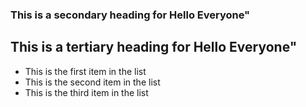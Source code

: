 ### This is a secondary heading for Hello Everyone"
## This is a tertiary heading for Hello Everyone"

* This is the first item in the list
* This is the second item in the list
* This is the third item in the list
